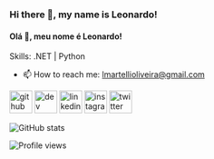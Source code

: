 ### Hi there 👋, my name is Leonardo!
#### Olá 👋, meu nome é Leonardo!

Skills: .NET | Python

- 📫 How to reach me: lmartellioliveira@gmail.com 


[<img src='https://cdn.jsdelivr.net/npm/simple-icons@3.0.1/icons/github.svg' alt='github' height='40'>](https://github.com/leonardomartelli)  [<img src='https://cdn.jsdelivr.net/npm/simple-icons@3.0.1/icons/dev-dot-to.svg' alt='dev' height='40'>](https://dev.to/leonardomartelli)  [<img src='https://cdn.jsdelivr.net/npm/simple-icons@3.0.1/icons/linkedin.svg' alt='linkedin' height='40'>](https://www.linkedin.com/in/leonardo-martelli-oliveira-480267186/)  [<img src='https://cdn.jsdelivr.net/npm/simple-icons@3.0.1/icons/instagram.svg' alt='instagram' height='40'>](https://www.instagram.com/leumartelli/)  [<img src='https://cdn.jsdelivr.net/npm/simple-icons@3.0.1/icons/twitter.svg' alt='twitter' height='40'>](https://twitter.com/leumartelli)  


![GitHub stats](https://github-readme-stats.vercel.app/api?username=leonardomartelli&show_icons=true)  

![Profile views](https://gpvc.arturio.dev/leonardomartelli)  
